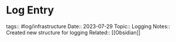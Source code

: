 # Log Entry

tags:: #log/infrastructure 
Date:: 2023-07-29
Topic:: Logging
Notes:: Created new structure for logging
Related:: [[Obsidian]]
